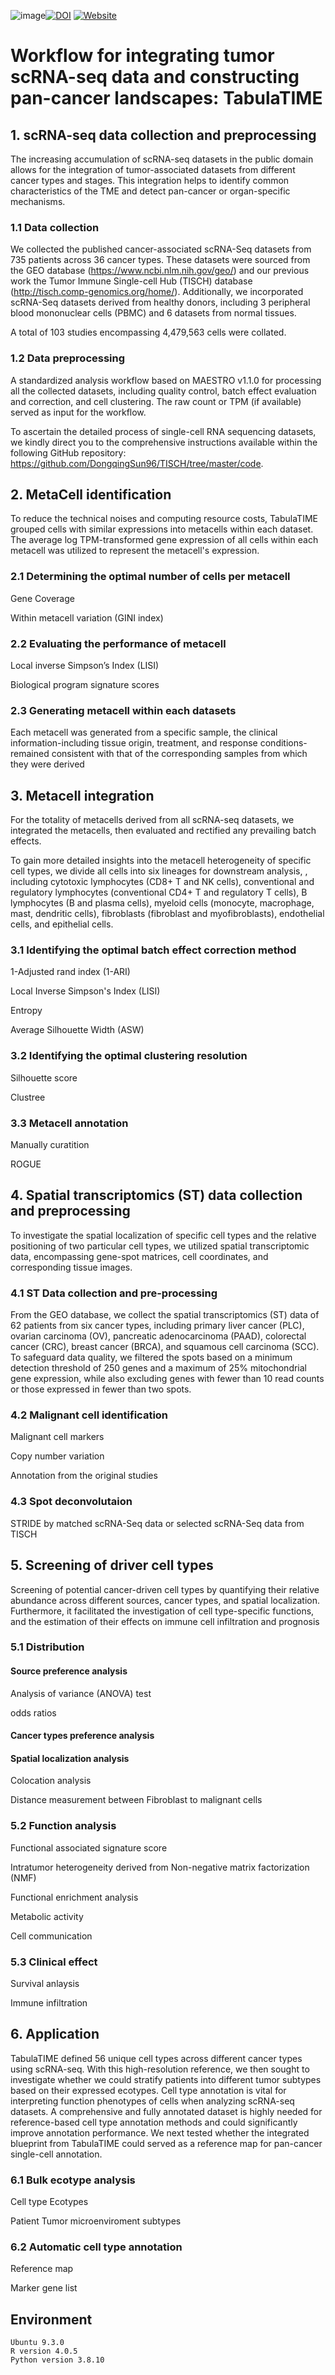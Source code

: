 ![image](https://github.com/user-attachments/assets/dc1f9747-c237-41aa-811f-1a12a531953f)<a href=""><img src="" alt="DOI"></a> <a href=""><img src="http://timer2.compbio.cn/TabulaTIME" alt="Website"></a> 
# Workflow for integrating tumor scRNA-seq data and constructing pan-cancer landscapes: TabulaTIME

## 1. scRNA-seq data collection and preprocessing
The increasing accumulation of scRNA-seq datasets in the public domain allows for the integration of tumor-associated datasets from different cancer types and stages. This integration helps to identify common characteristics of the TME and detect pan-cancer or organ-specific mechanisms. 
### 1.1 Data collection

We collected the published cancer-associated scRNA-Seq datasets from 735 patients across 36 cancer types. These datasets were sourced from the GEO database (https://www.ncbi.nlm.nih.gov/geo/) and our previous work the Tumor Immune Single-cell Hub (TISCH) database (http://tisch.comp-genomics.org/home/). Additionally, we incorporated scRNA-Seq datasets derived from healthy donors, including 3 peripheral blood mononuclear cells (PBMC) and 6 datasets from normal tissues.

A total of 103 studies encompassing 4,479,563 cells were collated.

### 1.2 Data preprocessing

A standardized analysis workflow based on MAESTRO v1.1.0 for processing all the collected datasets, including quality control, batch effect evaluation and correction, and cell clustering. The raw count or TPM (if available) served as input for the workflow.  

To ascertain the detailed process of single-cell RNA sequencing datasets, we kindly direct you to the comprehensive instructions available within the following GitHub repository: https://github.com/DongqingSun96/TISCH/tree/master/code.

## 2. MetaCell identification

To reduce the technical noises and computing resource costs, TabulaTIME grouped cells with similar expressions into metacells within each dataset. The average log TPM-transformed gene expression of all cells within each metacell was utilized to represent the metacell's expression.

### 2.1 Determining the optimal number of cells per metacell
Gene Coverage

Within metacell variation (GINI index)

### 2.2 Evaluating the performance of metacell
Local inverse Simpson’s Index (LISI)

Biological program signature scores

### 2.3 Generating metacell within each datasets
Each metacell was generated from a specific sample, the clinical information-including tissue origin, treatment, and response conditions-remained consistent with that of the corresponding samples from which they were derived

## 3. Metacell integration 
For the totality of metacells derived from all scRNA-seq datasets, we integrated the metacells, then evaluated and rectified any prevailing batch effects.

To gain more detailed insights into the metacell heterogeneity of specific cell types, we divide all cells into six lineages for downstream analysis, , including cytotoxic lymphocytes (CD8+ T and NK cells), conventional and regulatory lymphocytes (conventional CD4+ T and regulatory T cells), B lymphocytes (B and plasma cells), myeloid cells (monocyte, macrophage, mast, dendritic cells), fibroblasts (fibroblast and myofibroblasts), endothelial cells, and epithelial cells.
### 3.1 Identifying the optimal batch effect correction method
1-Adjusted rand index (1-ARI)

Local Inverse Simpson's Index (LISI)

Entropy

Average Silhouette Width (ASW)
### 3.2 Identifying the optimal clustering resolution

Silhouette score

Clustree

### 3.3 Metacell annotation

Manually curatition

ROGUE

## 4. Spatial transcriptomics (ST) data collection and preprocessing
To investigate the spatial localization of specific cell types and the relative positioning of two particular cell types, we utilized spatial transcriptomic data, encompassing gene-spot matrices, cell coordinates, and corresponding tissue images.

### 4.1 ST Data collection and pre-processing
From the GEO database, we collect the spatial transcriptomics (ST) data of 62 patients from six cancer types, including primary liver cancer (PLC), ovarian carcinoma (OV), pancreatic adenocarcinoma (PAAD), colorectal cancer (CRC), breast cancer (BRCA), and squamous cell carcinoma (SCC).
To safeguard data quality, we filtered the spots based on a minimum detection threshold of 250 genes and a maximum of 25% mitochondrial gene expression, while also excluding genes with fewer than 10 read counts or those expressed in fewer than two spots.

### 4.2 Malignant cell identification 
Malignant cell markers

Copy number variation

Annotation from the original studies

### 4.3 Spot deconvolutaion
STRIDE by matched scRNA-Seq data or selected scRNA-Seq data from TISCH

## 5. Screening of driver cell types
Screening of potential cancer-driven cell types by quantifying their relative abundance across different sources, cancer types, and spatial localization. Furthermore, it facilitated the investigation of cell type-specific functions, and the estimation of their effects on immune cell infiltration and prognosis
### 5.1 Distribution
#### Source preference analysis
Analysis of variance (ANOVA) test

odds ratios

#### Cancer types preference analysis
#### Spatial localization analysis
Colocation analysis

Distance measurement between Fibroblast to malignant cells

### 5.2 Function analysis
Functional associated signature score

Intratumor heterogeneity derived from Non-negative matrix factorization (NMF)

Functional enrichment analysis

Metabolic activity

Cell communication 

### 5.3 Clinical effect
Survival anlaysis

Immune infiltration 

## 6. Application

TabulaTIME defined 56 unique cell types across different cancer types using scRNA-seq. With this high-resolution reference, we then sought to investigate whether we could stratify patients into different tumor subtypes based on their expressed ecotypes.
Cell type annotation is vital for interpreting function phenotypes of cells when analyzing scRNA-seq datasets. A comprehensive and fully annotated dataset is highly needed for reference-based cell type annotation methods and could significantly improve annotation performance. We next tested whether the integrated blueprint from TabulaTIME could served as a reference map for pan-cancer single-cell annotation.
### 6.1 Bulk ecotype analysis
Cell type Ecotypes

Patient Tumor microenviroment subtypes

### 6.2 Automatic cell type annotation
Reference map

Marker gene list

## Environment 
    Ubuntu 9.3.0
    R version 4.0.5	
    Python version 3.8.10	

